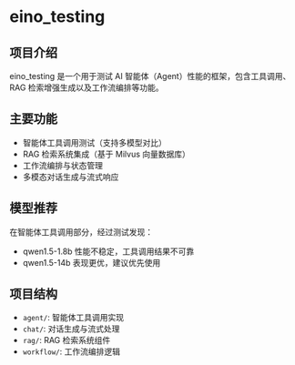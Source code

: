 # eino_testing

## 项目介绍
eino_testing 是一个用于测试 AI 智能体（Agent）性能的框架，包含工具调用、RAG 检索增强生成以及工作流编排等功能。

## 主要功能
- 智能体工具调用测试（支持多模型对比）
- RAG 检索系统集成（基于 Milvus 向量数据库）
- 工作流编排与状态管理
- 多模态对话生成与流式响应

## 模型推荐
在智能体工具调用部分，经过测试发现：
- qwen1.5-1.8b 性能不稳定，工具调用结果不可靠
- qwen1.5-14b 表现更优，建议优先使用

## 项目结构
- `agent/`: 智能体工具调用实现
- `chat/`: 对话生成与流式处理
- `rag/`: RAG 检索系统组件
- `workflow/`: 工作流编排逻辑